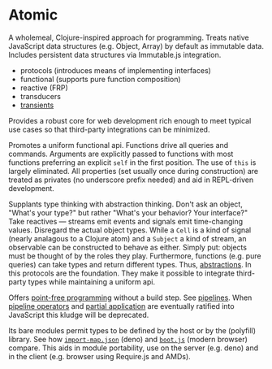 # Atomic
A wholemeal, Clojure-inspired approach for programming.  Treats native JavaScript data structures (e.g. Object, Array) by default as immutable data.  Includes persistent data structures via Immutable.js integration.

* protocols (introduces means of implementing interfaces)
* functional (supports pure function composition)
* reactive (FRP)
* transducers
* [transients](src/transients/about.md)

Provides a robust core for web development rich enough to meet typical use cases so that third-party integrations can be minimized.

Promotes a uniform functional api.  Functions drive all queries and commands.  Arguments are explicitly passed to functions with most functions preferring an explicit `self` in the first position.  The use of `this` is largely eliminated.  All properties (set usually once during construction) are treated as privates (no underscore prefix needed) and aid in REPL-driven development.

Supplants type thinking with abstraction thinking.  Don't ask an object, "What's your type?" but rather "What's your behavior?  Your interface?"  Take reactives — streams emit events and signals emit time-changing values.  Disregard the actual object types.  While a `Cell` is a kind of signal (nearly analagous to a Clojure atom) and a `Subject` a kind of stream, an observable can be constructed to behave as either.  Simply put: objects must be thought of by the roles they play.  Furthermore, functions (e.g. pure queries) can take types and return different types.  Thus, [abstractions](https://en.wikipedia.org/wiki/Abstract_data_type).  In this protocols are the foundation.  They make it possible to integrate third-party types while maintaining a uniform api.

Offers [point-free programming](https://en.wikipedia.org/wiki/Tacit_programming) without a build step.  See [pipelines](./pipelines.js).  When [pipeline operators](https://github.com/tc39/proposal-pipeline-operator) and [partial application](https://github.com/tc39/proposal-partial-application) are eventually ratified into JavaScript this kludge will be deprecated.

Its bare modules permit types to be defined by the host or by the (polyfill) library.  See how [`import-map.json`](./import-map.json) (deno) and [`boot.js`](./public/assets/boot.js) (modern browser) compare.  This aids in module portability, use on the server (e.g. deno) and in the client (e.g. browser using Require.js and AMDs).